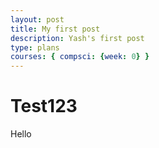 ```yaml
---
layout: post
title: My first post
description: Yash's first post
type: plans
courses: { compsci: {week: 0} }
---
```


# Test123

Hello